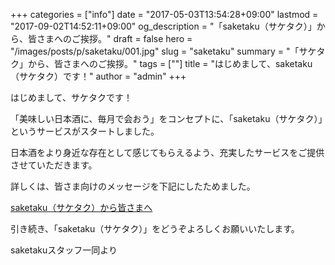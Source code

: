 +++
categories = ["info"]
date = "2017-05-03T13:54:28+09:00"
lastmod = "2017-09-02T14:52:11+09:00"
og_description = "「saketaku（サケタク）」から、皆さまへのご挨拶。"
draft = false
hero = "/images/posts/p/saketaku/001.jpg"
slug = "saketaku"
summary = "「サケタク」から、皆さまへのご挨拶。"
tags = [""]
title = "はじめまして、saketaku（サケタク）です！"
author = "admin"
+++

はじめまして、サケタクです！

「美味しい日本酒に、毎月で会おう」をコンセプトに、「saketaku（サケタク）」というサービスがスタートしました。

日本酒をより身近な存在として感じてもらえるよう、充実したサービスをご提供させていただきます。

詳しくは、皆さま向けのメッセージを下記にしたためました。

[saketaku（サケタク）から皆さまへ](//saketaku.com/vision/)

引き続き、「saketaku（サケタク）」をどうぞよろしくお願いいたします。

saketakuスタッフ一同より